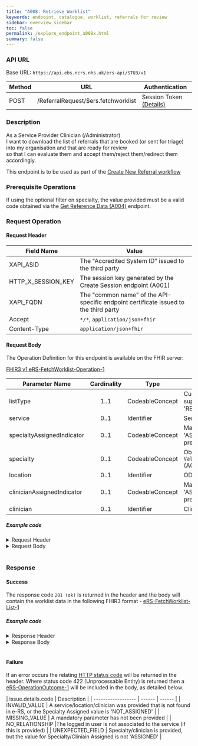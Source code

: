 ```yaml
---
title: "A008: Retrieve Worklist"
keywords: endpoint, catalogue, worklist, referrals for review
sidebar: overview_sidebar
toc: false
permalink: /explore_endpoint_a008x.html
summary: false
---
```


### API URL
Base URL: `https://api.ebs.ncrs.nhs.uk/ers-api/STU3/v1`

| Method | URL | Authentication |
| -------------| --- | ---------------- |
| POST | /ReferralRequest/$ers.fetchworklist | Session Token [(Details)](develop_business_flow_bf001.html) |

### Description
As a Service Provider Clinician (/Administrator)  
I want to download the list of referrals that are booked (or sent for triage) into my organisation and that are ready for review  
so that I can evaluate them and accept them/reject them/redirect them accordingly.

This endpoint is to be used as part of the [Create New Referral workflow](placeholder)

### Prerequisite Operations
If using the optional filter on specialty, the value provided must be a valid code obtained via the [Get Reference Data (A004)](explore_endpoint_a008.html) endpoint.

### Request Operation

#### Request Header

| Field Name | Value |
| ---- | ---- |
| XAPI_ASID | The "Accredited System ID" issued to the third party |
| HTTP_X_SESSION_KEY | The session key generated by the Create Session endpoint (A001)  |
| XAPI_FQDN | The "common name" of the API-specific endpoint certificate issued to the third party |
| Accept | `*/*`, `application/json+fhir` |
|Content-Type |	`application/json+fhir` |


#### Request Body
The Operation Definition for this endpoint is available on the FHIR server:  

[FHIR3 v1 eRS-FetchWorklist-Operation-1](https://fhir.nhs.uk/STU3/OperationDefinition/eRS-FetchWorklist-Operation-1)

| Parameter Name             | Cardinality | Type            | Notes |
|  ------------------------- | :---------: | --------------- | ----- |
| listType                   | 1..1        | CodeableConcept | Currently, only one value is supported: 'REFERRALS_FOR_REVIEW' |
| service                    | 0..1        | Identifier      | Service ID |
| specialtyAssignedIndicator | 0..1        | CodeableConcept |Mandatory with value 'ASSIGNED' if 'specialty' is present |
| specialty                  | 0..1        | CodeableConcept | Obtained via a POST to `ValueSet/{ValueSetID}` (A004)  |
| location                   | 0..1        | Identifier      | ODS Location Code|
| clinicianAssignedIndicator | 0..1        | CodeableConcept |Mandatory with value 'ASSIGNED' if 'clinician' is present |
| clinician                  | 0..1        | Identifier      | Clinician ID |

##### Example code

<details><summary>Request Header</summary>
<br>
  <pre>
  XAPI_ASID:200000000220
  Accept:application/json
  Accept-Encoding:gzip,deflate
  Content-Type:application/json
  </pre>
</details>

<details><summary>Request Body</summary>
<br>
  <pre>
    EXAMPLE CODE HERE
  </pre>
</details>
<br>

### Response

#### Success
The response code `201 (ok)` is returned in the header and the body will contain the worklist data in the following FHIR3 format - [eRS-FetchWorklist-List-1](https://fhir.nhs.uk/STU3/StructureDefinition/eRS-FetchWorklist-List-1)


##### Example code
<details><summary>Response Header</summary>
<br>
  <pre>
    EXAMPLE CODE HERE
  </pre>
</details>
<details><summary>Response Body</summary>
<br>
  <pre>
    EXAMPLE CODE HERE
  </pre>
</details>
<br>

#### Failure
If an error occurs the relating [HTTP status code](explore_error_messages.html) will be returned in the header. Where status code 422 (Unprocessable Entity) is returned then a [eRS-OperationOutcome-1](https://fhir.nhs.uk/STU3/StructureDefinition/eRS-OperationOutcome-1) will be included in the body, as detailed below.  

| issue.details.code | Description |
| ------------------ | ------ | ------ |
| INVALID_VALUE | A service/location/clinician was provided that is not found in e-RS, or the Specialty Assigned value is 'NOT_ASSIGNED' |
| MISSING_VALUE | A mandatory parameter has not been provided |
| NO_RELATIONSHIP |The logged in user is not associated to the service (if this is provided) |
| UNEXPECTED_FIELD  | Specialty/clinician is provided, but the value for Specialty/Cliniain Assigned is not 'ASSIGNED' |
